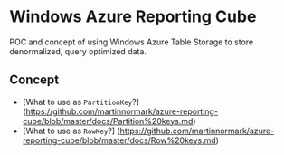 Windows Azure Reporting Cube
====================

POC and concept of using Windows Azure Table Storage to store denormalized, query optimized data.

## Concept

* [What to use as `PartitionKey`?] (https://github.com/martinnormark/azure-reporting-cube/blob/master/docs/Partition%20keys.md)
* [What to use as `RowKey`?] (https://github.com/martinnormark/azure-reporting-cube/blob/master/docs/Row%20keys.md)
